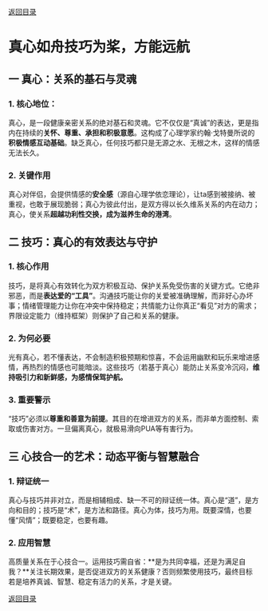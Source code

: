 [返回目录](/README.md)

# 真心如舟技巧为桨，方能远航

## 一 真心：关系的基石与灵魂

### 1. 核心地位：

真心，是一段健康亲密关系的绝对基石和灵魂。它不仅仅是“真诚”的表达，更是指内在持续的**关怀、尊重、承担和积极意愿**。这构成了心理学家约翰·戈特曼所说的**积极情感互动基础**。缺乏真心，任何技巧都只是无源之水、无根之木，这样的情感无法长久。

### 2. 关键作用

真心对伴侣，会提供情感的**安全感**（源自心理学依恋理论），让ta感到被接纳、被重视，也敢于展现脆弱；真心为彼此付出，是双方得以长久维系关系的内在动力；真心，使关系**超越功利性交换，成为滋养生命的港湾**。

## 二 技巧：真心的有效表达与守护

### 1. 核心作用

技巧，是将真心有效转化为双方积极互动、保护关系免受伤害的关键方式。它绝非邪恶，而是**表达爱的“工具”**。沟通技巧能让你的关爱被准确理解，而非好心办坏事；情绪管理能力让你在冲突中保持稳定；共情能力让你真正“看见”对方的需求；界限设定能力（维持框架）则保护了自己和关系的健康。

### 2. 为何必要

光有真心，若不懂表达，不会制造积极预期和惊喜，不会运用幽默和玩乐来增进感情，再热烈的情感也可能暗淡。这些技巧（若基于真心）能防止关系变冷沉闷，**维持吸引力和新鲜感，为感情保驾护航。**

### 3. 重要警示

“技巧”必须以**尊重和善意为前提**。其目的在增进双方的关系，而非单方面控制、索取或伤害对方。一旦偏离真心，就极易滑向PUA等有害行为。

## 三 心技合一的艺术：动态平衡与智慧融合

### 1. 辩证统一

真心与技巧并非对立，而是相辅相成、缺一不可的辩证统一体。真心是“道”，是方向和目的；技巧是“术”，是方法和路径。真心为体，技巧为用。既要深情，也要懂“风情”；既要稳定，也要有趣。

### 2. 应用智慧

高质量关系在于心技合一。运用技巧需自省：**是为共同幸福，还是为满足自我？**关注长期效果，是否促进双方的关系健康？否则频繁使用技巧，最终目标若是培养真诚、智慧、稳定有活力的关系，才是关键。

[返回目录](/README.md)